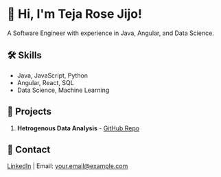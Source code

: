 # 👋 Hi, I'm Teja Rose Jijo!
A Software Engineer with experience in Java, Angular, and Data Science.

## 🛠️ Skills
- Java, JavaScript, Python
- Angular, React, SQL
- Data Science, Machine Learning

## 📂 Projects
1. **Hetrogenous Data Analysis** - [GitHub Repo](https://github.com/tejajijo/Thesis_CS648_2023.git)

## 📧 Contact
[LinkedIn](https://www.linkedin.com/in/tejarose/) | Email: your.email@example.com
